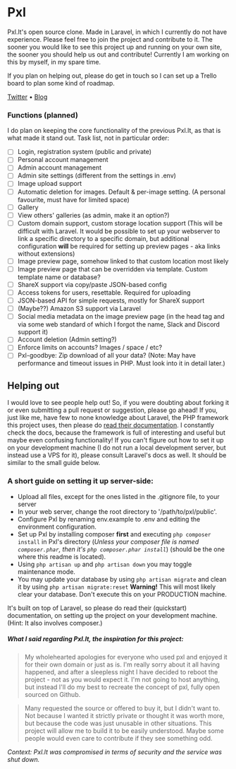 # Pxl
Pxl.lt's open source clone. Made in Laravel, in which I currently do not have experience.
Please feel free to join the project and contribute to it. The sooner you would like
to see this project up and running on your own site, the sooner you should help us out
and contribute! Currently I am working on this by myself, in my spare time.

If you plan on helping out, please do get in touch so I can set up a Trello board to plan some kind of roadmap.

[Twitter](https://twitter.com/MaxKorlaar) &bull; [Blog](https://maxkorlaar.com/blog)


### Functions (planned)
I do plan on keeping the core functionality of the previous Pxl.lt, as that is what made it stand out.
Task list, not in particular order:
- [ ] Login, registration system (public and private)
- [ ] Personal account management
- [ ] Admin account management
- [ ] Admin site settings (different from the settings in .env)
- [ ] Image upload support
- [ ] Automatic deletion for images. Default & per-image setting. (A personal favourite, must have for limited space)
- [ ] Gallery
- [ ] View others' galleries (as admin, make it an option?)
- [ ] Custom domain support, custom storage location support (This will be difficult with Laravel.
It would be possible to set up your webserver to link a specific directory to a specific domain,
but additional configuration **will** be required for setting up preview pages - aka links without extensions)
- [ ] Image preview page, somehow linked to that custom location most likely
- [ ] Image preview page that can be overridden via template. Custom template name or database?
- [ ] ShareX support via copy/paste JSON-based config
- [ ] Access tokens for users, resettable. Required for uploading
- [ ] JSON-based API for simple requests, mostly for ShareX support
- [ ] (Maybe??) Amazon S3 support via Laravel
- [ ] Social media metadata on the image preview page (in the head tag and via some web standard of which I
forgot the name, Slack and Discord support it)
- [ ] Account deletion (Admin setting?)
- [ ] Enforce limits on accounts? Images / space / etc?
- [ ] Pxl-goodbye: Zip download of all your data? (Note:
May have performance and timeout issues in PHP. Must look into it in detail later.)

## Helping out
I would love to see people help out! So, if you were doubting about forking it or even submitting
a pull request or suggestion, please go ahead!
If you, just like me, have few to none knowledge about Laravel, the PHP framework this project uses,
then please do [read their documentation](https://laravel.com/docs/master). I constantly check the docs, because
the framework is full of interesting and useful but maybe even confusing functionality!
If you can't figure out how to set it up on your development machine (I do not run a local development server,
but instead use a VPS for it), please consult Laravel's docs as well.
It should be similar to the small guide below.

### A short guide on setting it up server-side:
* Upload all files, except for the ones listed in the .gitignore file, to your server
* In your web server, change the root directory to '/path/to/pxl/public'.
* Configure Pxl by renaming env.example to .env and editing the environment configuration.
* Set up Pxl by installing composer **first** and executing `php composer install` in Pxl's directory (_Unless your composer
file is named `composer.phar`, then it's `php composer.phar install`_)
(should be the one where this readme is located).
* Using `php artisan up` and `php artisan down` you may toggle maintenance mode.
* You may update your database by using `php artisan migrate` and clean it by using `php artisan migrate:reset` **Warning!** This will most likely clear your database. Don't execute this on your PRODUCTION machine.

It's built on top of Laravel, so please do read their (quickstart) documentation,
on setting up the project on your development machine. (Hint: It also involves composer.)

##### What I said regarding Pxl.lt, the inspiration for this project:


>My wholehearted apologies for everyone who used pxl and enjoyed it for their own domain or just as is. I'm really sorry about it all having happened, and after a sleepless night I have decided to reboot the project - not as you would expect it. I'm not going to host anything, but instead I'll do my best to recreate the concept of pxl, fully open sourced on Github.

>Many requested the source or offered to buy it, but I didn't want to. Not because I wanted it strictly private or thought it was worth more, but because the code was just unusable in other situations. This project will allow me to build it to be easily understood. Maybe some people would even care to contribute if they see something odd.

_Context: Pxl.lt was compromised in terms of security and the service was shut down._
